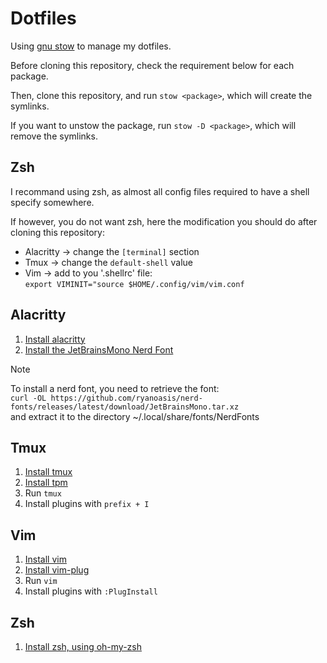 # Dotfiles

Using [gnu stow][stow] to manage my dotfiles.

Before cloning this repository, check the requirement below for each package.

Then, clone this repository, and run `stow <package>`, which will create the symlinks.

If you want to unstow the package, run `stow -D <package>`, which will remove the symlinks.

## Zsh
I recommand using zsh, as almost all config files required to have a shell specify somewhere.

If however, you do not want zsh, here the modification you should do after cloning this repository:
- Alacritty -> change the `[terminal]` section
- Tmux -> change the `default-shell` value
- Vim -> add to you '.shellrc' file:  
`export VIMINIT="source $HOME/.config/vim/vim.conf`

## Alacritty
1. [Install alacritty][alacritty]
2. [Install the JetBrainsMono Nerd Font][jetbrainsmono]
> [!NOTE]
> To install a nerd font, you need to retrieve the font:  
`curl -OL https://github.com/ryanoasis/nerd-fonts/releases/latest/download/JetBrainsMono.tar.xz`  
and extract it to the directory ~/.local/share/fonts/NerdFonts

## Tmux
1. [Install tmux][tmux]
2. [Install tpm][tpm]
3. Run `tmux`
4. Install plugins with `prefix + I`

## Vim
1. [Install vim][vim]
2. [Install vim-plug][vimplug]
3. Run `vim`
4. Install plugins with `:PlugInstall`

## Zsh
1. [Install zsh, using oh-my-zsh][zsh] 

[alacritty]: https://github.com/alacritty/alacritty/ 
[jetbrainsmono]: https://www.nerdfonts.com/
[stow]: https://www.gnu.org/software/stow/ 
[tmux]: https://github.com/tmux/tmux/ 
[tpm]: https://github.com/tmux-plugins/tpm/
[vim]: https://github.com/vim/vim/
[vimplug]: https://github.com/junegunn/vim-plug/
[zsh]: https://ohmyz.sh/ 
